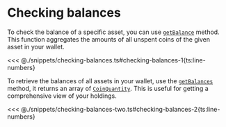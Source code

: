 # Checking balances

To check the balance of a specific asset, you can use [`getBalance`](DOCS_API_URL/classes/_fuel_ts_account.Account.html#getBalance) method. This function aggregates the amounts of all unspent coins of the given asset in your wallet.

<<< @./snippets/checking-balances.ts#checking-balances-1{ts:line-numbers}

To retrieve the balances of all assets in your wallet, use the [`getBalances`](DOCS_API_URL/classes/_fuel_ts_account.Account.html#getBalances) method, it returns an array of [`CoinQuantity`](DOCS_API_URL/types/_fuel_ts_account.CoinQuantity.html). This is useful for getting a comprehensive view of your holdings.

<<< @./snippets/checking-balances-two.ts#checking-balances-2{ts:line-numbers}
